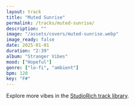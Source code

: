 ```yaml
---
layout: track
title: "Muted Sunrise"
permalink: /tracks/muted-sunrise/
description: ""
image: "/assets/covers/muted-sunrise.webp"
image_ready: false
date: 2025-01-01
duration: "2:39"
album: "Stranger Vibes"
mood: ["Hopeful"]
genre: ["lo-fi", "ambient"]
bpm: 120
key: "F#"
---
```


Explore more vibes in the [StudioRich track library](/tracks/).
